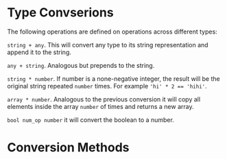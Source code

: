 # Type Convserions

The following operations are defined on operations across different types:

`string + any`. This will convert any type to its string representation and append it to the string.

`any + string`. Analogous but prepends to the string.


`string * number`. If number is a none-negative integer, the result will be the original string repeated `number` times. For example `'hi' * 2 == 'hihi'`.

`array * number`. Analogous to the previous conversion it will copy all elements inside the array `number` of times and returns a new array.

`bool num_op number` it will convert the boolean to a number.




# Conversion Methods